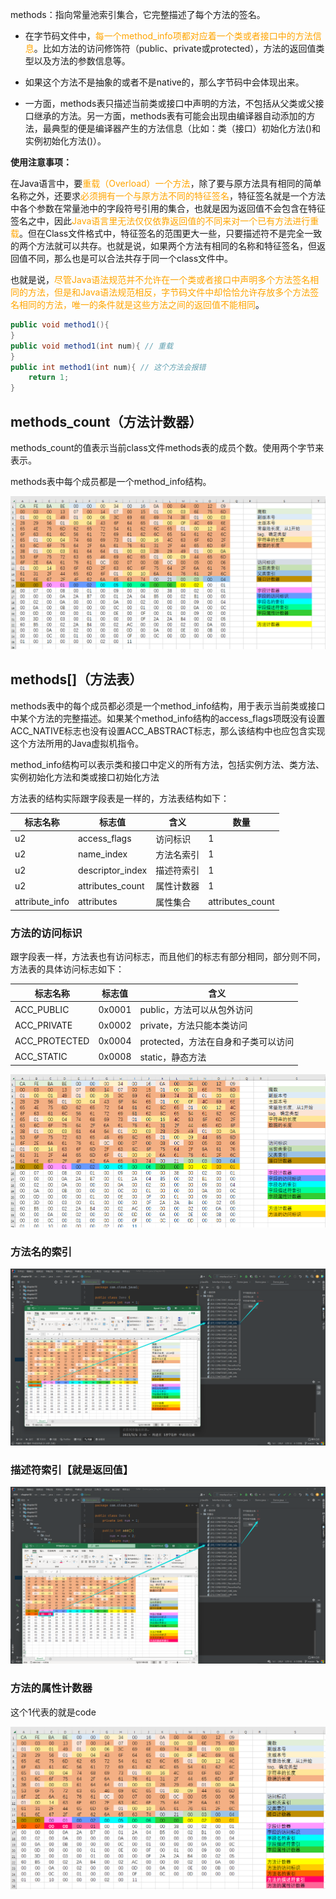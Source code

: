 methods：指向常量池索引集合，它完整描述了每个方法的签名。

- 在字节码文件中，<font color="orange">每一个method_info项都对应着一个类或者接口中的方法信息</font>。比如方法的访问修饰符（public、private或protected），方法的返回值类型以及方法的参数信息等。

- 如果这个方法不是抽象的或者不是native的，那么字节码中会体现出来。

- 一方面，methods表只描述当前类或接口中声明的方法，不包括从父类或父接口继承的方法。另一方面，methods表有可能会出现由编译器自动添加的方法，最典型的便是编译器产生的方法信息（比如：类（接口）初始化方法<clinit>()和实例初始化方法<init>()）。

**使用注意事项：**

在Java语言中，要<font color="orange">重载（Overload）一个方法</font>，除了要与原方法具有相同的简单名称之外，还要求<font color="orange">必须拥有一个与原方法不同的特征签名</font>，特征签名就是一个方法中各个参数在常量池中的字段符号引用的集合，也就是因为返回值不会包含在特征签名之中，因此<font color="orange">Java语言里无法仅仅依靠返回值的不同来对一个已有方法进行重载</font>。但在Class文件格式中，特征签名的范围更大一些，只要描述符不是完全一致的两个方法就可以共存。也就是说，如果两个方法有相同的名称和特征签名，但返回值不同，那么也是可以合法共存于同一个class文件中。

也就是说，<font color="orange">尽管Java语法规范并不允许在一个类或者接口中声明多个方法签名相同的方法，但是和Java语法规范相反，字节码文件中却恰恰允许存放多个方法签名相同的方法，唯一的条件就是这些方法之间的返回值不能相同</font>。

```java
public void method1(){
}
public void method1(int num){ // 重载
}
public int method1(int num){ // 这个方法会报错
    return 1;
}
```



## methods_count（方法计数器）

methods_count的值表示当前class文件methods表的成员个数。使用两个字节来表示。

methods表中每个成员都是一个method_info结构。

![image-20230506024543438](image/85.%E6%96%B9%E6%B3%95%E8%A1%A8%E9%9B%86%E5%90%88/image-20230506024543438.png)



## methods[]（方法表）

methods表中的每个成员都必须是一个method_info结构，用于表示当前类或接口中某个方法的完整描述。如果某个method_info结构的access_flags项既没有设置ACC_NATIVE标志也没有设置ACC_ABSTRACT标志，那么该结构中也应包含实现这个方法所用的Java虚拟机指令。

method_info结构可以表示类和接口中定义的所有方法，包括实例方法、类方法、实例初始化方法和类或接口初始化方法

方法表的结构实际跟字段表是一样的，方法表结构如下：

| 标志名称       | 标志值           | 含义       | 数量             |
| -------------- | ---------------- | ---------- | ---------------- |
| u2             | access_flags     | 访问标识   | 1                |
| u2             | name_index       | 方法名索引 | 1                |
| u2             | descriptor_index | 描述符索引 | 1                |
| u2             | attributes_count | 属性计数器 | 1                |
| attribute_info | attributes       | 属性集合   | attributes_count |



### 方法的访问标识

跟字段表一样，方法表也有访问标志，而且他们的标志有部分相同，部分则不同，方法表的具体访问标志如下：

| 标志名称      | 标志值 | 含义                                |
| ------------- | ------ | ----------------------------------- |
| ACC_PUBLIC    | 0x0001 | public，方法可以从包外访问          |
| ACC_PRIVATE   | 0x0002 | private，方法只能本类访问           |
| ACC_PROTECTED | 0x0004 | protected，方法在自身和子类可以访问 |
| ACC_STATIC    | 0x0008 | static，静态方法                    |

![image-20230506025003457](image/85.%E6%96%B9%E6%B3%95%E8%A1%A8%E9%9B%86%E5%90%88/image-20230506025003457.png)

### 方法名的索引

![image-20230506025157446](image/85.%E6%96%B9%E6%B3%95%E8%A1%A8%E9%9B%86%E5%90%88/image-20230506025157446.png)

### 描述符索引【就是返回值】

![image-20230506025359576](image/85.%E6%96%B9%E6%B3%95%E8%A1%A8%E9%9B%86%E5%90%88/image-20230506025359576.png)

### 方法的属性计数器

这个1代表的就是code

![image-20230506025903921](image/85.%E6%96%B9%E6%B3%95%E8%A1%A8%E9%9B%86%E5%90%88/image-20230506025903921.png)
